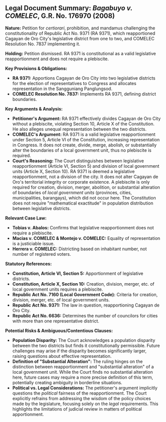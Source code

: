 ## Legal Document Summary: *Bagabuyo v. COMELEC*, G.R. No. 176970 (2008)

**Nature:** Petition for *certiorari*, prohibition, and mandamus challenging the constitutionality of Republic Act No. 9371 (RA 9371), which reapportioned Cagayan de Oro City's legislative district from one to two, and COMELEC Resolution No. 7837 implementing it.

**Holding:** Petition dismissed. RA 9371 is constitutional as a valid legislative reapportionment and does not require a plebiscite.

**Key Provisions & Obligations:**

*   **RA 9371:** Apportions Cagayan de Oro City into two legislative districts for the election of representatives to Congress and allocates representation in the Sangguniang Panglungsod.
*   **COMELEC Resolution No. 7837:** Implements RA 9371, defining district boundaries.

**Key Arguments & Analysis:**

*   **Petitioner's Argument:** RA 9371 effectively divides Cagayan de Oro City without a plebiscite, violating Section 10, Article X of the Constitution.  He also alleges unequal representation between the two districts.
*   **COMELEC's Argument:** RA 9371 is a valid legislative reapportionment under Section 5, Article VI of the Constitution, increasing representation in Congress. It does not create, divide, merge, abolish, or substantially alter the boundaries of a local government unit, thus no plebiscite is required.
*   **Court's Reasoning:** The Court distinguishes between legislative reapportionment (Article VI, Section 5) and division of local government units (Article X, Section 10). RA 9371 is deemed a legislative reapportionment, not a division of the city.  It does not alter Cagayan de Oro's territorial integrity or corporate existence. A plebiscite is only required for creation, division, merger, abolition, or substantial alteration of boundaries of *local government units* (provinces, cities, municipalities, barangays), which did not occur here. The Constitution does not require "mathematical exactitude" in population distribution between legislative districts.

**Relevant Case Law:**

*   **Tobias v. Abalos:** Confirms that legislative reapportionment does not require a plebiscite.
*   **Macias v. COMELEC & Montejo v. COMELEC:** Equality of representation is a justiciable issue.
*   **Herrera v. COMELEC:**  Districting based on inhabitant number, not number of registered voters.

**Statutory References:**

*   **Constitution, Article VI, Section 5:** Apportionment of legislative districts.
*   **Constitution, Article X, Section 10:** Creation, division, merger, etc. of local government units requires a plebiscite.
*   **Republic Act No. 7160 (Local Government Code):** Criteria for creation, division, merger, etc. of local government units.
*   **Republic Act No. 9371:** The law in question, reapportioning Cagayan de Oro City.
*   **Republic Act No. 6636:**  Determines the number of councilors for cities with more than one representative district.

**Potential Risks & Ambiguous/Contentious Clauses:**

*   **Population Disparity:** The Court acknowledges a population disparity between the two districts but finds it constitutionally permissible.  Future challenges may arise if the disparity becomes significantly larger, raising questions about effective representation.
*   **Definition of "Substantial Alteration":** The ruling hinges on the distinction between reapportionment and "substantial alteration" of a local government unit. While the Court finds no substantial alteration here, future cases may require a more precise definition of this term, potentially creating ambiguity in borderline situations.
*   **Political vs. Legal Considerations:** The petitioner's argument implicitly questions the *political* fairness of the reapportionment. The Court explicitly refrains from addressing the wisdom of the policy choices made by the legislature, focusing solely on the *legal* requirements. This highlights the limitations of judicial review in matters of political apportionment.
